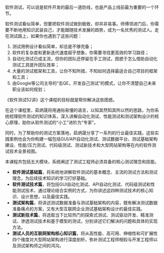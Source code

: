 软件测试，可以说是软件开发的最后一道防线，也是产品上线前最为重要的一个环节。

软件测试看似简单，但要把软件测试做到极致，却并非易事。师傅领进门后，你需要不断地用知识武装自己，才能跟随技术发展的趋势，成为一名优秀的测试人。走在测试路上，如果你也遇到了这些问题：

1. 测试用例设计看似简单，却总是不够完备；
2. 软件的复杂度和更新迭代速度超乎想象，你需要寻找更高效的学习路径；
3. 自动化测试已成主流，但你的团队还停留在手工测试，困惑于怎么借助自动化测试工具提升团队效率；
4. 大量的测试框架和工具，让你不知所措，不知如何选择最适合自己项目的框架和工具；
5. 由Google等公司主导的“去QE，开发自己测试”的模式，让你不清楚自己未来职业该如何规划；

《软件测试52讲》这个课程的目标就是帮你解决这些困惑。

在这个课程里，茹炳晟将用通俗易懂的语言，以知其然知其所以然的思路，为你系统梳理软件测试的知识体系，深入讲解自动化测试、性能测试和测试架构设计的核心原理，助你从软件测试的“小工”进阶为“专家”。

同时，为了帮助你的测试方案落地，茹炳晟分享了一系列的行业最佳实践，这些实践案例也会为你构建一幅包括GUI/API自动化测试、测试数据平台、测试基础架构建设、性能/压力测试、代码级测试、测试新技术和大型网站架构等在内的软件测试技术全景视图。

本课程共包括五大模块，系统阐述了测试工程师必须具备的核心测试理念和技能。

- **软件测试基础篇**，将系统地讲解软件测试的基本概念、主流的测试方法和测试理念，为后续技术知识的学习打好基础。
- **软件测试技术篇**，将包括GUI自动化测试、API自动化测试、代码级测试和性能测试技术，通过理论结合实例的方式，为你讲述这四种测试技术的核心知识、设计思想，以及最佳实践。
- **测试架构篇**，将讲述测试数据准备与测试基础架构的内容，既有解决测试数据准备痛点的方案，又有大型互联网企业测试基础架构设计的最佳实践。
- **测试新技术篇**，将选取当下比较热门的探索式测试、测试驱动开发、精准测试、渗透测试技术和基于模型的测试，分别讲述它们解决的问题和具体的实现方法。
- **测试人员的互联网架构核心知识篇**，将从高性能、高可用、伸缩性和可扩展性四个维度对大型网站架构进行深度剖析，弥补测试工程师相较与开发工程师以及测试架构师之间的鸿沟。